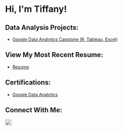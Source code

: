 <h1>Hi, I'm Tiffany!</h1>

<h2>Data Analysis Projects:</h2>

- [Google Data Analytics Capstone (R, Tableau, Excel)](https://github.com/tiffanyEspinosa/Google_Data_Analytics_Capstone)

<h2>View My Most Recent Resume:</h2>

- [Resume](https://github.com/tiffanyEspinosa/Resume)
<h2>Certifications:</h2>

- [Google Data Analytics](https://github.com/tiffanyEspinosa/tiffanyEspinosa/assets/133139483/bf0125ba-6959-40a7-a170-d1f0f652089f)

<h2>Connect With Me:</h2>

[<img align="left" alt="TiffanyEspinosa | LinkedIn" width="22px" src="https://cdn.jsdelivr.net/npm/simple-icons@v3/icons/linkedin.svg" />][linkedin]

[linkedin]: https://www.linkedin.com/in/tiffany-mueller-3010371b7/
